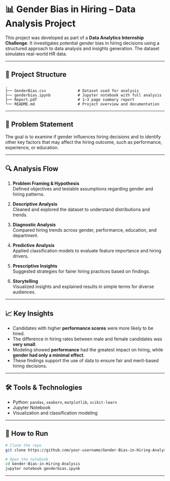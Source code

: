 # 📊 Gender Bias in Hiring – Data Analysis Project

This project was developed as part of a **Data Analytics Internship Challenge**. It investigates potential gender bias in hiring decisions using a structured approach to data analysis and insights generation. The dataset simulates real-world HR data.

---

## 📁 Project Structure

```
.
├── GenderBias.csv              # Dataset used for analysis
├── genderbias.ipynb            # Jupyter notebook with full analysis
├── Report.pdf                  # 1–3 page summary report
└── README.md                   # Project overview and documentation
```

---

## 🧠 Problem Statement

The goal is to examine if gender influences hiring decisions and to identify other key factors that may affect the hiring outcome, such as performance, experience, or education.

---

## 🔍 Analysis Flow

1. **Problem Framing & Hypothesis**  
   Defined objectives and testable assumptions regarding gender and hiring patterns.

2. **Descriptive Analysis**  
   Cleaned and explored the dataset to understand distributions and trends.

3. **Diagnostic Analysis**  
   Compared hiring trends across gender, performance, education, and department.

4. **Predictive Analysis**  
   Applied classification models to evaluate feature importance and hiring drivers.

5. **Prescriptive Insights**  
   Suggested strategies for fairer hiring practices based on findings.

6. **Storytelling**  
   Visualized insights and explained results in simple terms for diverse audiences.

---

## 📈 Key Insights

- Candidates with higher **performance scores** were more likely to be hired.
- The difference in hiring rates between male and female candidates was **very small**.
- Modeling showed **performance** had the greatest impact on hiring, while **gender had only a minimal effect**.
- These findings support the use of data to ensure fair and merit-based hiring decisions.

---

## 🛠️ Tools & Technologies

- Python: `pandas`, `seaborn`, `matplotlib`, `scikit-learn`
- Jupyter Notebook
- Visualization and classification modeling

---

## 🚀 How to Run

```bash
# Clone the repo
git clone https://github.com/your-username/Gender-Bias-in-Hiring-Analysis.git

# Open the notebook
cd Gender-Bias-in-Hiring-Analysis
jupyter notebook genderbias.ipynb
```

---
